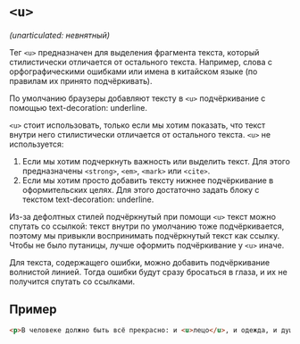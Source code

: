# `<u>`

_(unarticulated: невнятный)_

Тег `<u>` предназначен для выделения фрагмента текста, который стилистически отличается от остального текста. Например, слова с орфографическими ошибками или имена в китайском языке (по правилам их принято подчёркивать).

По умолчанию браузеры добавляют тексту в `<u>` подчёркивание с помощью text-decoration: underline.

`<u>` стоит использовать, только если мы хотим показать, что текст внутри него стилистически отличается от остального текста. `<u>` не используется:

1. Если мы хотим подчеркнуть важность или выделить текст. Для этого предназначены `<strong>`, `<em>`, `<mark>` или `<cite>`.
2. Если мы хотим просто добавить тексту нижнее подчёркивание в оформительских целях. Для этого достаточно задать блоку с текстом text-decoration: underline.

Из-за дефолтных стилей подчёркнутый при помощи `<u>` текст можно спутать со ссылкой: текст внутри <a> по умолчанию тоже подчёркивается, поэтому мы привыкли воспринимать подчёркнутый текст как ссылку. Чтобы не было путаницы, лучше оформить подчёркивание у `<u>` иначе.

Для текста, содержащего ошибки, можно добавить подчёркивание волнистой линией. Тогда ошибки будут сразу бросаться в глаза, и их не получится спутать со ссылками.

## Пример

```html
<p>В человеке должно быть всё прекрасно: и <u>лецо</u>, и одежда, и душа, и мысли.</p>
```
